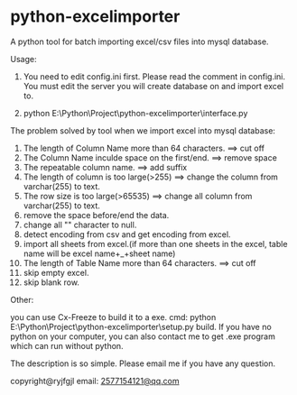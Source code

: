 # python-excelimporter
A python tool for batch importing excel/csv files into mysql database.

Usage:

1. You need to edit config.ini first. Please read the comment in config.ini. You must edit the server you will create database on and import excel to.

2. python E:\Python\Project\python-excelimporter\interface.py

The problem solved by tool when we import excel into mysql database:

1. The length of Column Name more than 64 characters. ==> cut off
2. The Column Name inculde space on the first/end. ==> remove space
3. The repeatable column name. ==> add suffix
4. The length of column is too large(>255) ==> change the column from varchar(255) to text.
5. The row size is too large(>65535) ==> change all column from varchar(255) to text.
6. remove the space before/end the data.
7. change all "" character to null.
8. detect encoding from csv and get encoding from excel.
9. import all sheets from excel.(if more than one sheets in the excel, table name will be excel name+_+sheet name)
10. The length of Table Name more than 64 characters. ==> cut off
11. skip empty excel.
12. skip blank row.

Other:

you can use Cx-Freeze to build it to a exe.
cmd: python E:\Python\Project\python-excelimporter\setup.py build.
If you have no python on your computer, you can also contact me to get .exe program which can run without python.


The description is so simple. Please email me if you have any question.




copyright@ryjfgjl
email: 2577154121@qq.com

